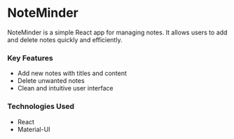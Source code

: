 # NoteMinder
NoteMinder is a simple React app for managing notes. It allows users to add and delete notes quickly and efficiently.

### Key Features
- Add new notes with titles and content
- Delete unwanted notes
- Clean and intuitive user interface

### Technologies Used
- React
- Material-UI


